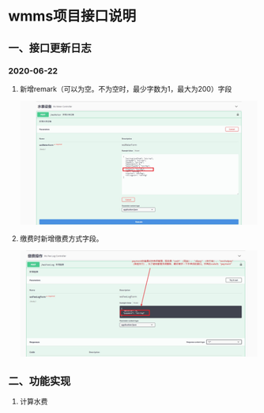 # wmms项目接口说明

## 一、接口更新日志

### 2020-06-22

1. 新增remark（可以为空。不为空时，最少字数为1，最大为200）字段

   ![](images/remark.jpg)

2. 缴费时新增缴费方式字段。

    ![](images/payment.jpg)

## 二、功能实现

1. 计算水费